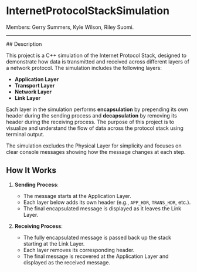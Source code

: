 # InternetProtocolStackSimulation
Members: Gerry Summers, Kyle Wilson, Riley Suomi.
<hr>
## Description

This project is a C++ simulation of the Internet Protocol Stack, designed to demonstrate how data is transmitted and received across different layers of a network protocol. The simulation includes the following layers:

- **Application Layer**
- **Transport Layer**
- **Network Layer**
- **Link Layer**

Each layer in the simulation performs **encapsulation** by prepending its own header during the sending process and **decapsulation** by removing its header during the receiving process. The purpose of this project is to visualize and understand the flow of data across the protocol stack using terminal output.

The simulation excludes the Physical Layer for simplicity and focuses on clear console messages showing how the message changes at each step.

## How It Works

1. **Sending Process**:
    - The message starts at the Application Layer.
    - Each layer below adds its own header (e.g., `APP_HDR`, `TRANS_HDR`, etc.).
    - The final encapsulated message is displayed as it leaves the Link Layer.

2. **Receiving Process**:
    - The fully encapsulated message is passed back up the stack starting at the Link Layer.
    - Each layer removes its corresponding header.
    - The final message is recovered at the Application Layer and displayed as the received message.
